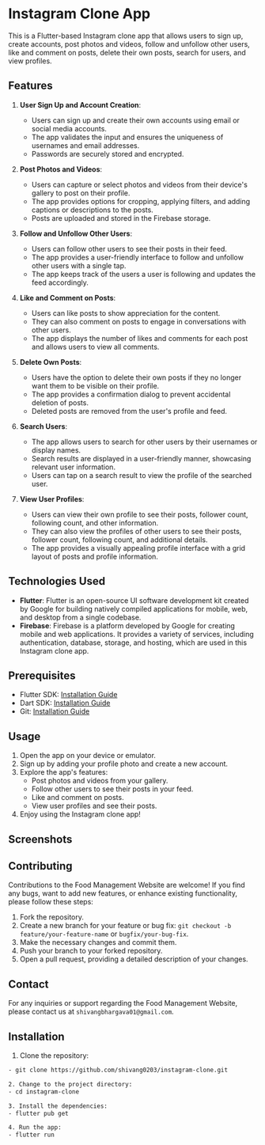 # Instagram Clone App

This is a Flutter-based Instagram clone app that allows users to sign up, create accounts, post photos and videos, follow and unfollow other users, like and comment on posts, delete their own posts, search for users, and view profiles.

## Features

1. **User Sign Up and Account Creation**:
   - Users can sign up and create their own accounts using email or social media accounts.
   - The app validates the input and ensures the uniqueness of usernames and email addresses.
   - Passwords are securely stored and encrypted.

2. **Post Photos and Videos**:
   - Users can capture or select photos and videos from their device's gallery to post on their profile.
   - The app provides options for cropping, applying filters, and adding captions or descriptions to the posts.
   - Posts are uploaded and stored in the Firebase storage.

3. **Follow and Unfollow Other Users**:
   - Users can follow other users to see their posts in their feed.
   - The app provides a user-friendly interface to follow and unfollow other users with a single tap.
   - The app keeps track of the users a user is following and updates the feed accordingly.

4. **Like and Comment on Posts**:
   - Users can like posts to show appreciation for the content.
   - They can also comment on posts to engage in conversations with other users.
   - The app displays the number of likes and comments for each post and allows users to view all comments.

5. **Delete Own Posts**:
   - Users have the option to delete their own posts if they no longer want them to be visible on their profile.
   - The app provides a confirmation dialog to prevent accidental deletion of posts.
   - Deleted posts are removed from the user's profile and feed.

6. **Search Users**:
   - The app allows users to search for other users by their usernames or display names.
   - Search results are displayed in a user-friendly manner, showcasing relevant user information.
   - Users can tap on a search result to view the profile of the searched user.

7. **View User Profiles**:
   - Users can view their own profile to see their posts, follower count, following count, and other information.
   - They can also view the profiles of other users to see their posts, follower count, following count, and additional details.
   - The app provides a visually appealing profile interface with a grid layout of posts and profile information.

## Technologies Used

- **Flutter**: Flutter is an open-source UI software development kit created by Google for building natively compiled applications for mobile, web, and desktop from a single codebase.
- **Firebase**: Firebase is a platform developed by Google for creating mobile and web applications. It provides a variety of services, including authentication, database, storage, and hosting, which are used in this Instagram clone app.

## Prerequisites
- Flutter SDK: [Installation Guide](https://flutter.dev/docs/get-started/install)
- Dart SDK: [Installation Guide](https://dart.dev/get-dart)
- Git: [Installation Guide](https://git-scm.com/book/en/v2/Getting-Started-Installing-Git)

## Usage
1. Open the app on your device or emulator.
2. Sign up by adding your profile photo and create a new account.
3. Explore the app's features:
    - Post photos and videos from your gallery.
    - Follow other users to see their posts in your feed.
    - Like and comment on posts.
    - View user profiles and see their posts.
4. Enjoy using the Instagram clone app!
## Screenshots 

## Contributing

Contributions to the Food Management Website are welcome! If you find any bugs, want to add new features, or enhance existing functionality, please follow these steps:

1. Fork the repository.
2. Create a new branch for your feature or bug fix: `git checkout -b feature/your-feature-name` or `bugfix/your-bug-fix`.
3. Make the necessary changes and commit them.
4. Push your branch to your forked repository.
5. Open a pull request, providing a detailed description of your changes.

## Contact
For any inquiries or support regarding the Food Management Website, please contact us at `shivangbhargava01@gmail.com`.


## Installation
1. Clone the repository:
  ```bash
  - git clone https://github.com/shivang0203/instagram-clone.git

2. Change to the project directory:
  - cd instagram-clone

3. Install the dependencies:
  - flutter pub get

4. Run the app:
  - flutter run
  
  
  
  
  
  
  
  










